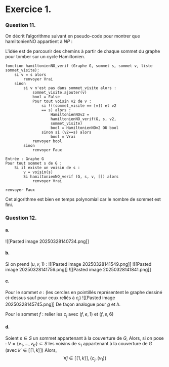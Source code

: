 # Exercice 1.
### Question 11.
On décrit l’algorithme suivant en pseudo-code pour montrer que hamiltonienNO appartient à $NP$ : 

L'idée est de parcourir des chemins à partir de chaque sommet du graphe pour tomber sur un cycle Hamiltonien. 
```
fonction hamiltonienNO_verif (Graphe G, sommet s, sommet v, liste sommet_visite):
	si v = s alors
		renvoyer Vrai
	sinon
		si v n'est pas dans sommet_visite alors :
			sommet_visite.ajouter(v)
			bool = False
			Pour tout voisin v2 de v : 
				si !((sommet_visite == [v]) et v2 
				== s) alors : 
					HamiltonienNOv2 = 
					hamiltonienNO_verif(G, s, v2, 
					sommet_visite)
					bool = HamiltonienNOv2 OU bool
				sinon si (v2==s) alors
					bool = Vrai
			renvoyer bool
		sinon
			renvoyer Faux
```

```
Entrée : Graphe G
Pour tout sommet s de G : 
	Si il existe un voisin de s :
		v = voisin(s)
		Si hamiltonienNO_verif (G, s, v, []) alors 
			renvoyer Vrai

renvoyer Faux

```
Cet algorithme est bien en temps polynomial car le nombre de sommet est fini. 

### Question 12.
#### a.
![[Pasted image 20250328140734.png]]

#### b. 
Si on prend $(u, v, 1)$ :
![[Pasted image 20250328141549.png]]
![[Pasted image 20250328141756.png]]
![[Pasted image 20250328141841.png]]

#### c.
Pour le sommet $e$ : 
(les cercles en pointillés représentent le graphe dessiné ci-dessus sauf pour ceux reliés à $c_{j}$)
![[Pasted image 20250328145745.png]]
De façon analogue pour $g$ et $h$. 

Pour le sommet $f$ : relier les $c_{j}$ avec $(f, e, 1)$ et $(f, e, 6)$


#### d.
Soient $s \in S$ un sommet appartenant à la couverture de $G$, 
Alors, si on pose : $V= \{ v_{1}, \dots, v_{k'} \}\subset S$ les voisins de $s_{1}$ appartenant à la couverture de $G$ (avec $k' \in [\![1, k]\!]$)
Alors, 
$$\forall j \in [\![1, k]\!], \{ c_{j}, (v_{1}) \}$$